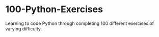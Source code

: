 # 100-Python-Exercises
 Learning to code Python through completing 100 different exercises of varying difficulty.

